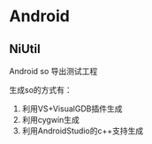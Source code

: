 # Android
## NiUtil

Android so 导出测试工程

生成so的方式有：

1. 利用VS+VisualGDB插件生成
2. 利用cygwin生成
3. 利用AndroidStudio的c++支持生成

